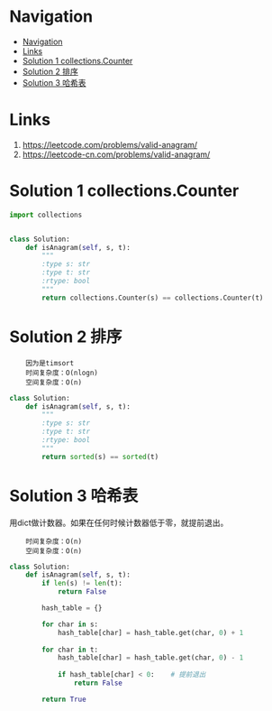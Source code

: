 # Navigation
- [Navigation](#navigation)
- [Links](#links)
- [Solution 1 collections.Counter](#solution-1-collectionscounter)
- [Solution 2 排序](#solution-2-排序)
- [Solution 3 哈希表](#solution-3-哈希表)

# Links
1. https://leetcode.com/problems/valid-anagram/
2. https://leetcode-cn.com/problems/valid-anagram/


# Solution 1 collections.Counter
```python
import collections


class Solution:
    def isAnagram(self, s, t):
        """
        :type s: str
        :type t: str
        :rtype: bool
        """
        return collections.Counter(s) == collections.Counter(t)
```

# Solution 2 排序
```
    因为是timsort
    时间复杂度：O(nlogn)
    空间复杂度：O(n)
```
```python
class Solution:
    def isAnagram(self, s, t):
        """
        :type s: str
        :type t: str
        :rtype: bool
        """
        return sorted(s) == sorted(t)
```

# Solution 3 哈希表
用dict做计数器。如果在任何时候计数器低于零，就提前退出。
```
    时间复杂度：O(n)
    空间复杂度：O(n)
```
```python
class Solution:
    def isAnagram(self, s, t):
        if len(s) != len(t):
            return False

        hash_table = {}

        for char in s:
            hash_table[char] = hash_table.get(char, 0) + 1
        
        for char in t:
            hash_table[char] = hash_table.get(char, 0) - 1
            
            if hash_table[char] < 0:    # 提前退出
                return False

        return True
```